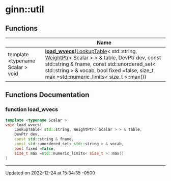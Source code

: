 # ginn::util


## Functions

<span class="api-table">

|                | Name           |
| -------------- | -------------- |
| template <typename Scalar \> <br>void | **[load_wvecs](api/Namespaces/namespaceginn_1_1util.md#function-load_wvecs)**([LookupTable](api/Classes/classginn_1_1_lookup_table.md)< std::string, [WeightPtr](api/Classes/classginn_1_1_ptr.md)< Scalar > > & table, DevPtr dev, const std::string & fname, const std::unordered_set< std::string > & vocab, bool fixed =false, size_t max =std::numeric_limits< size_t >::max()) |


</span>


## Functions Documentation

### function load_wvecs

```cpp
template <typename Scalar >
void load_wvecs(
    LookupTable< std::string, WeightPtr< Scalar > > & table,
    DevPtr dev,
    const std::string & fname,
    const std::unordered_set< std::string > & vocab,
    bool fixed =false,
    size_t max =std::numeric_limits< size_t >::max()
)
```






-------------------------------

Updated on 2022-12-24 at 15:34:35 -0500
